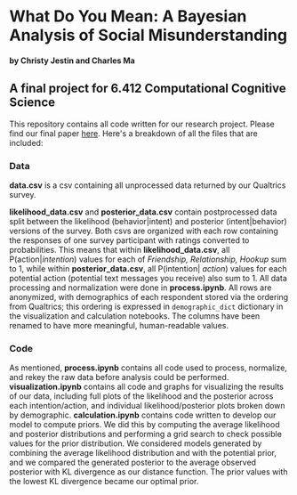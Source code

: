 # What Do You Mean: A Bayesian Analysis of Social Misunderstanding

#### by Christy Jestin and Charles Ma

## A final project for 6.412 Computational Cognitive Science

This repository contains all code written for our research project. Please find our final paper [here](https://drive.google.com/file/d/1NayaVf9M8ucLFXL4XjflfkiM8oUCV8h-/view?usp=share_link). Here's a breakdown of all the files that are included:

### Data

**data.csv** is a csv containing all unprocessed data returned by our Qualtrics survey.

**likelihood_data.csv** and **posterior_data.csv** contain postprocessed data split between the likelihood (behavior|intent) and posterior (intent|behavior) versions of the survey. Both csvs are organized with each row containing the responses of one survey participant with ratings converted to probabilities. This means that within **likelihood_data.csv**, all P(action|_intention_) values for each of _Friendship, Relationship, Hookup_ sum to 1, while within **posterior_data.csv**, all P(intention| _action_) values for each potential action (potential text messages you receive) also sum to 1. All data processing and normalization were done in **process.ipynb**. All rows are anonymized, with demographics of each respondent stored via the ordering from Qualtrics; this ordering is expressed in `demographic_dict` dictionary in the visualization and calculation notebooks. The columns have been renamed to have more meaningful, human-readable values.

### Code

As mentioned, **process.ipynb** contains all code used to process, normalize, and rekey the raw data before analysis could be performed. **visualization.ipynb** contains all code and graphs for visualizing the results of our data, including full plots of the likelihood and the posterior across each intention/action, and individual likelihood/posterior plots broken down by demographic. **calculation.ipynb** contains code written to develop our model to compute priors. We did this by computing the average likelihood and posterior distributions and performing a grid search to check possible values for the prior distribution. We considered models generated by combining the average likelihood distribution and with the potential prior, and we compared the generated posterior to the average observed posterior with KL divergence as our distance function. The prior values with the lowest KL divergence became our optimal prior.
